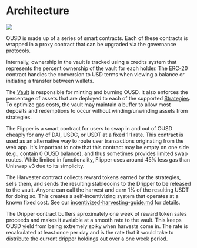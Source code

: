 # Architecture

![](../.gitbook/assets/ousd\_docs\_graphics\_3.png)

OUSD is made up of a series of smart contracts. Each of these contracts is wrapped in a proxy contract that can be upgraded via the governance protocols.

Internally, ownership in the vault is tracked using a credits system that represents the percent ownership of the vault for each holder. The [ERC-20](api/erc-20-1.md) contract handles the conversion to USD terms when viewing a balance or initiating a transfer between wallets.

The [Vault](api/vault.md) is responsible for minting and burning OUSD. It also enforces the percentage of assets that are deployed to each of the supported [Strategies](../core-concepts/supported-strategies/). To optimize gas costs, the vault may maintain a buffer to allow most deposits and redemptions to occur without winding/unwinding assets from strategies.

The Flipper is a smart contract for users to swap in and out of OUSD cheaply for any of DAI, USDC, or USDT at a fixed 1:1 rate. This contract is used as an alternative way to route user transactions originating from the web app. It's important to note that this contract may be empty on one side (e.g., contain 0 OUSD balance), and thus sometimes provides limited swap routes. While limited in functionality, Flipper uses around 45% less gas than Uniswap v3 due to its simplicity.

The Harvester contract collects reward tokens earned by the strategies, sells them, and sends the resulting stablecoins to the Dripper to be released to the vault. Anyone can call the harvest and earn 1% of the resulting USDT for doing so. This creates a self-incentivizing system that operates at a known fixed cost. See our [incentivized-harvesting-guide.md](../guides/incentivized-harvesting-guide.md "mention") for details.

The Dripper contract buffers aproximately one week of reward token sales proceeds and makes it avaiable at a smooth rate to the vault. This keeps OUSD yield from being extremely spiky when harvests come in. The rate is recalculated at least once per day and is the rate that it would take to distribute the current dripper holdings out over a one week period.



